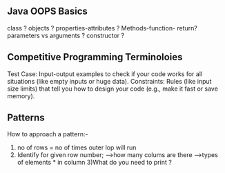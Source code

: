 ## Java OOPS Basics
class ?
objects ?
properties-attributes ?
Methods-function- return?
parameters vs arguments ?
constructor ?

## Competitive Programming Terminoloies
Test Case: Input-output examples to check if your code works for all situations (like empty inputs or huge data).
Constraints: Rules (like input size limits) that tell you how to design your code (e.g., make it fast or save memory).

## Patterns
How to approach a pattern:-
1. no of rows = no of times outer lop will run
2. Identify for given row number;
  -->how many colums are there 
  -->types of elements * in column 
3)What do you need to print ?

